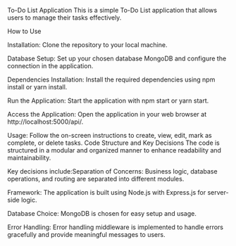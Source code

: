 To-Do List Application
This is a simple To-Do List application that allows users to manage their tasks effectively.

How to Use

Installation: Clone the repository to your local machine.

Database Setup: Set up your chosen database MongoDB and configure the connection in the application.

Dependencies Installation: Install the required dependencies using npm install or yarn install.

Run the Application: Start the application with npm start or yarn start.

Access the Application: Open the application in your web browser at http://localhost:5000/api/.

Usage: Follow the on-screen instructions to create, view, edit, mark as complete, or delete tasks.
Code Structure and Key Decisions
The code is structured in a modular and organized manner to enhance readability and maintainability.

Key decisions include:Separation of Concerns: Business logic, database operations, and routing are separated into different modules.

Framework: The application is built using Node.js with Express.js for server-side logic.

Database Choice: MongoDB is chosen for easy setup and usage.

Error Handling: Error handling middleware is implemented to handle errors gracefully and provide meaningful messages to users.
